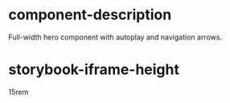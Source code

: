 # component-description
Full-width hero component with autoplay and navigation arrows.

# storybook-iframe-height
15rem